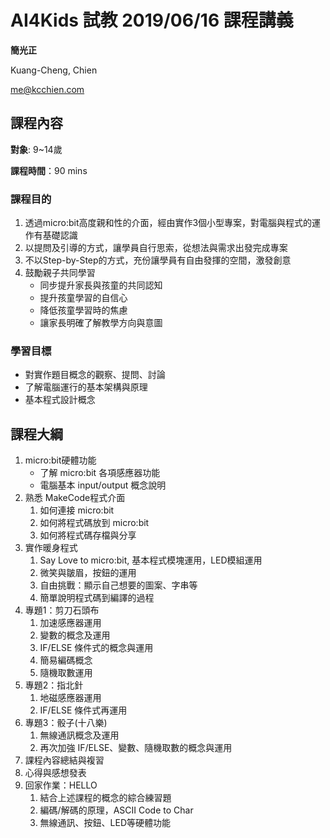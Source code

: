 # AI4Kids 試教 2019/06/16 課程講義



**簡光正**

Kuang-Cheng, Chien

me@kcchien.com



## 課程內容

**對象**: 9~14歲

**課程時間**：90 mins

### 課程目的

1. 透過micro:bit高度親和性的介面，經由實作3個小型專案，對電腦與程式的運作有基礎認識
2. 以提問及引導的方式，讓學員自行思索，從想法與需求出發完成專案
3. 不以Step-by-Step的方式，充份讓學員有自由發揮的空間，激發創意
4. 鼓勵親子共同學習
    - 同步提升家長與孩童的共同認知
    - 提升孩童學習的自信心
    - 降低孩童學習時的焦慮
    - 讓家長明確了解教學方向與意圖

### 學習目標

- 對實作題目概念的觀察、提問、討論
- 了解電腦運行的基本架構與原理
- 基本程式設計概念

## 課程大綱

1. micro:bit硬體功能
    - 了解 micro:bit 各項感應器功能
    - 電腦基本 input/output 概念說明
2. 熟悉 MakeCode程式介面
    1. 如何連接 micro:bit
    2. 如何將程式碼放到 micro:bit
    3. 如何將程式碼存檔與分享
3. 實作暖身程式
    1. Say Love to micro:bit, 基本程式模塊運用，LED模組運用
    2. 微笑與皺眉，按鈕的運用
    3. 自由挑戰：顯示自己想要的圖案、字串等
    4. 簡單說明程式碼到編譯的過程
4. 專題1：剪刀石頭布
    1. 加速感應器運用
    2. 變數的概念及運用
    3. IF/ELSE 條件式的概念與運用
    4. 簡易編碼概念
    5. 隨機取數運用
5. 專題2：指北針
    1. 地磁感應器運用
    2. IF/ELSE 條件式再運用
6. 專題3：骰子(十八樂)
    1. 無線通訊概念及運用
    2. 再次加強 IF/ELSE、變數、隨機取數的概念與運用
7. 課程內容總結與複習
8. 心得與感想發表
9. 回家作業：HELLO
    1. 結合上述課程的概念的綜合練習題
    2. 編碼/解碼的原理，ASCII Code to Char
    3. 無線通訊、按鈕、LED等硬體功能